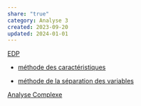 ```yaml
---  
share: "true"  
category: Analyse 3  
created: 2023-09-20  
updated: 2024-01-01  
---  
```

  
  
[EDP](./EDP.md)  
  
- [méthode des caractéristiques](m%C3%A9thode%20des%20caract%C3%A9ristiques.md)  
  
- [méthode de la séparation des variables](./m%C3%A9thode%20de%20la%20s%C3%A9paration%20des%20variables.md)  
  
[Analyse Complexe](Analyse%20Complexe.md)  
  
